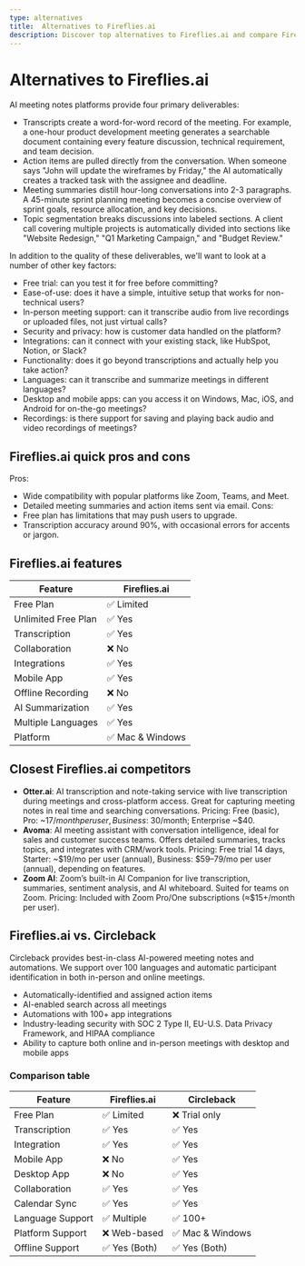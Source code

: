 ```yaml
---
type: alternatives
title:  Alternatives to Fireflies.ai  
description: Discover top alternatives to Fireflies.ai and compare Fireflies.ai with Circleback to find the best transcription tool for your needs.
---
```


# Alternatives to Fireflies.ai    
AI meeting notes platforms provide four primary deliverables:  
  
* Transcripts create a word-for-word record of the meeting. For example, a one-hour product development meeting generates a searchable document containing every feature discussion, technical requirement, and team decision.  
* Action items are pulled directly from the conversation. When someone says "John will update the wireframes by Friday," the AI automatically creates a tracked task with the assignee and deadline.  
* Meeting summaries distill hour-long conversations into 2-3 paragraphs. A 45-minute sprint planning meeting becomes a concise overview of sprint goals, resource allocation, and key decisions.  
* Topic segmentation breaks discussions into labeled sections. A client call covering multiple projects is automatically divided into sections like "Website Redesign," "Q1 Marketing Campaign," and "Budget Review."  
  
In addition to the quality of these deliverables, we'll want to look at a number of other key factors:  
  
* Free trial: can you test it for free before committing?  
* Ease-of-use: does it have a simple, intuitive setup that works for non-technical users?  
* In-person meeting support: can it transcribe audio from live recordings or uploaded files, not just virtual calls?  
* Security and privacy: how is customer data handled on the platform?  
* Integrations: can it connect with your existing stack, like HubSpot, Notion, or Slack?  
* Functionality: does it go beyond transcriptions and actually help you take action?  
* Languages: can it transcribe and summarize meetings in different languages?  
* Desktop and mobile apps: can you access it on Windows, Mac, iOS, and Android for on-the-go meetings?  
* Recordings: is there support for saving and playing back audio and video recordings of meetings?    
## Fireflies.ai quick pros and cons    
Pros:
- Wide compatibility with popular platforms like Zoom, Teams, and Meet.
- Detailed meeting summaries and action items sent via email.
Cons:
- Free plan has limitations that may push users to upgrade.
- Transcription accuracy around 90%, with occasional errors for accents or jargon.  
## Fireflies.ai features    
| Feature                | Fireflies.ai       |
|------------------------|--------------------|
| Free Plan              | ✅ Limited          |
| Unlimited Free Plan    | ✅ Yes              |
| Transcription          | ✅ Yes              |
| Collaboration          | ❌ No               |
| Integrations           | ✅ Yes              |
| Mobile App             | ✅ Yes              |
| Offline Recording      | ❌ No               |
| AI Summarization       | ✅ Yes              |
| Multiple Languages     | ✅ Yes              |
| Platform               | ✅ Mac & Windows    |  
## Closest Fireflies.ai competitors    
- **Otter.ai**: AI transcription and note-taking service with live transcription during meetings and cross-platform access. Great for capturing meeting notes in real time and searching conversations. Pricing: Free (basic), Pro: ~$17/month per user, Business: ~$30/month; Enterprise ~$40.
- **Avoma**: AI meeting assistant with conversation intelligence, ideal for sales and customer success teams. Offers detailed summaries, tracks topics, and integrates with CRM/work tools. Pricing: Free trial 14 days, Starter: ~$19/mo per user (annual), Business: $59–79/mo per user (annual), depending on features.
- **Zoom AI**: Zoom’s built-in AI Companion for live transcription, summaries, sentiment analysis, and AI whiteboard. Suited for teams on Zoom. Pricing: Included with Zoom Pro/One subscriptions (≈$15+/month per user).  
## Fireflies.ai vs. Circleback  
Circleback provides best-in-class AI-powered meeting notes and automations. We support over 100 languages and automatic participant identification in both in-person and online meetings.  
  
* Automatically-identified and assigned action items  
* AI-enabled search across all meetings  
* Automations with 100+ app integrations  
* Industry-leading security with SOC 2 Type II, EU-U.S. Data Privacy Framework, and HIPAA compliance  
* Ability to capture both online and in-person meetings with desktop and mobile apps    
### Comparison table  
| Feature            | Fireflies.ai       | Circleback         |
|--------------------|--------------------|--------------------|
| Free Plan          | ✅ Limited          | ❌ Trial only      |
| Transcription      | ✅ Yes              | ✅ Yes             |
| Integration        | ✅ Yes              | ✅ Yes             |
| Mobile App         | ❌ No               | ✅ Yes             |
| Desktop App        | ❌ No               | ✅ Yes             |
| Collaboration      | ✅ Yes              | ✅ Yes             |
| Calendar Sync      | ✅ Yes              | ✅ Yes             |
| Language Support   | ✅ Multiple         | ✅ 100+            |
| Platform Support   | ❌ Web-based        | ✅ Mac & Windows   |
| Offline Support    | ✅ Yes (Both)       | ✅ Yes (Both)      |